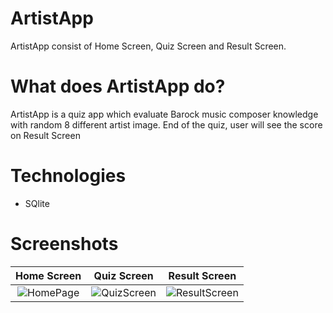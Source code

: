 
# ArtistApp

ArtistApp consist of Home Screen, Quiz Screen and Result Screen.

# What does ArtistApp do?

ArtistApp is a quiz app which evaluate Barock music composer knowledge with random 8 different artist image. End of the quiz, user will see the score on Result Screen

# Technologies

+ SQlite 

# Screenshots
Home Screen |  Quiz Screen | Result Screen
:---:|:---:|:---:
![HomePage](https://user-images.githubusercontent.com/101430394/191266498-af37a23e-1d08-4daf-bc9c-6e000f89efa2.png) | ![QuizScreen](https://user-images.githubusercontent.com/101430394/191266501-681dd297-ce86-4c73-ac98-8ceb9bae837b.png) | ![ResultScreen](https://user-images.githubusercontent.com/101430394/191266528-86fd43ea-73b2-46aa-8dad-e8f28fdbe385.png)
